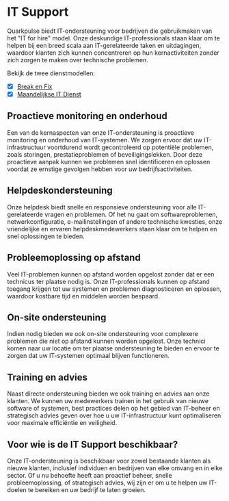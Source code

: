 # IT Support

Quarkpulse biedt IT-ondersteuning voor bedrijven die gebruikmaken van het "IT for hire" model. Onze deskundige IT-professionals staan klaar om te helpen bij een breed scala aan IT-gerelateerde taken en uitdagingen, waardoor klanten zich kunnen concentreren op hun kernactiviteiten zonder zich zorgen te maken over technische problemen.

Bekijk de twee dienstmodellen:

- [x] [Break en Fix](../../Dienstverlening/Diensten/Break-en-Fix/break-en-fix-dienstverlening)
- [x] [Maandelijkse IT Dienst](../../Dienstverlening/Diensten/QMS/maandelijkse-it-dienstverlening)

## Proactieve monitoring en onderhoud

Een van de kernaspecten van onze IT-ondersteuning is proactieve monitoring en onderhoud van IT-systemen. We zorgen ervoor dat uw IT-infrastructuur voortdurend wordt gecontroleerd op potentiële problemen, zoals storingen, prestatieproblemen of beveiligingslekken. Door deze proactieve aanpak kunnen we problemen snel identificeren en oplossen voordat ze ernstige gevolgen hebben voor uw bedrijfsactiviteiten.

## Helpdeskondersteuning

Onze helpdesk biedt snelle en responsieve ondersteuning voor alle IT-gerelateerde vragen en problemen. Of het nu gaat om softwareproblemen, netwerkconfiguratie, e-mailinstellingen of andere technische kwesties, onze vriendelijke en ervaren helpdeskmedewerkers staan klaar om te helpen en snel oplossingen te bieden.

## Probleemoplossing op afstand

Veel IT-problemen kunnen op afstand worden opgelost zonder dat er een technicus ter plaatse nodig is. Onze IT-professionals kunnen op afstand toegang krijgen tot uw systemen en problemen diagnosticeren en oplossen, waardoor kostbare tijd en middelen worden bespaard.

## On-site ondersteuning

Indien nodig bieden we ook on-site ondersteuning voor complexere problemen die niet op afstand kunnen worden opgelost. Onze technici komen naar uw locatie om ter plaatse ondersteuning te bieden en ervoor te zorgen dat uw IT-systemen optimaal blijven functioneren.

## Training en advies

Naast directe ondersteuning bieden we ook training en advies aan onze klanten. We kunnen uw medewerkers trainen in het gebruik van nieuwe software of systemen, best practices delen op het gebied van IT-beheer en strategisch advies geven over hoe u uw IT-infrastructuur kunt optimaliseren voor maximale efficiëntie en veiligheid.

## Voor wie is de IT Support beschikbaar?

Onze IT-ondersteuning is beschikbaar voor zowel bestaande klanten als nieuwe klanten, inclusief individuen en bedrijven van elke omvang en in elke sector. Of u nu behoefte heeft aan proactief beheer, snelle probleemoplossing, of strategisch advies, wij zijn er om u te helpen uw IT-doelen te bereiken en uw bedrijf te laten groeien.
